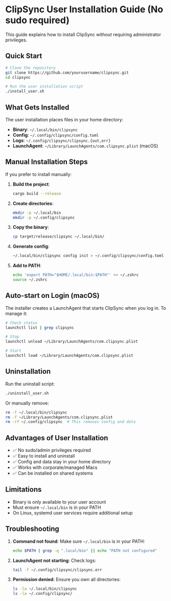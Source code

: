 # ClipSync User Installation Guide (No sudo required)

This guide explains how to install ClipSync without requiring administrator privileges.

## Quick Start

```bash
# Clone the repository
git clone https://github.com/yourusername/clipsync.git
cd clipsync

# Run the user installation script
./install_user.sh
```

## What Gets Installed

The user installation places files in your home directory:

- **Binary**: `~/.local/bin/clipsync`
- **Config**: `~/.config/clipsync/config.toml`
- **Logs**: `~/.config/clipsync/clipsync.{out,err}`
- **LaunchAgent**: `~/Library/LaunchAgents/com.clipsync.plist` (macOS)

## Manual Installation Steps

If you prefer to install manually:

1. **Build the project**:
   ```bash
   cargo build --release
   ```

2. **Create directories**:
   ```bash
   mkdir -p ~/.local/bin
   mkdir -p ~/.config/clipsync
   ```

3. **Copy the binary**:
   ```bash
   cp target/release/clipsync ~/.local/bin/
   ```

4. **Generate config**:
   ```bash
   ~/.local/bin/clipsync config init > ~/.config/clipsync/config.toml
   ```

5. **Add to PATH**:
   ```bash
   echo 'export PATH="$HOME/.local/bin:$PATH"' >> ~/.zshrc
   source ~/.zshrc
   ```

## Auto-start on Login (macOS)

The installer creates a LaunchAgent that starts ClipSync when you log in. To manage it:

```bash
# Check status
launchctl list | grep clipsync

# Stop
launchctl unload ~/Library/LaunchAgents/com.clipsync.plist

# Start
launchctl load ~/Library/LaunchAgents/com.clipsync.plist
```

## Uninstallation

Run the uninstall script:
```bash
./uninstall_user.sh
```

Or manually remove:
```bash
rm -f ~/.local/bin/clipsync
rm -f ~/Library/LaunchAgents/com.clipsync.plist
rm -rf ~/.config/clipsync  # This removes config and data
```

## Advantages of User Installation

- ✅ No sudo/admin privileges required
- ✅ Easy to install and uninstall
- ✅ Config and data stay in your home directory
- ✅ Works with corporate/managed Macs
- ✅ Can be installed on shared systems

## Limitations

- Binary is only available to your user account
- Must ensure `~/.local/bin` is in your PATH
- On Linux, systemd user services require additional setup

## Troubleshooting

1. **Command not found**: Make sure `~/.local/bin` is in your PATH:
   ```bash
   echo $PATH | grep -q ".local/bin" || echo "PATH not configured"
   ```

2. **LaunchAgent not starting**: Check logs:
   ```bash
   tail -f ~/.config/clipsync/clipsync.err
   ```

3. **Permission denied**: Ensure you own all directories:
   ```bash
   ls -la ~/.local/bin/clipsync
   ls -la ~/.config/clipsync/
   ```